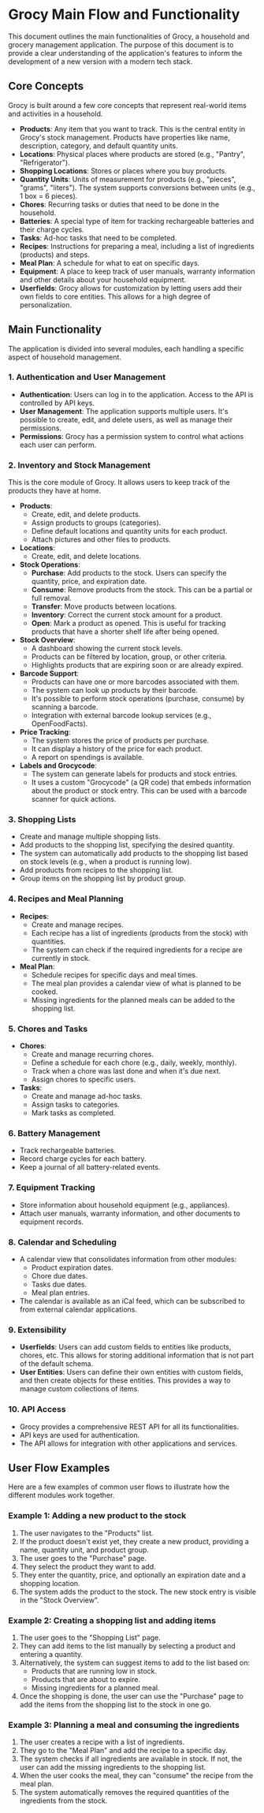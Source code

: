 # Grocy Main Flow and Functionality

This document outlines the main functionalities of Grocy, a household and grocery management application. The purpose of this document is to provide a clear understanding of the application's features to inform the development of a new version with a modern tech stack.

## Core Concepts

Grocy is built around a few core concepts that represent real-world items and activities in a household.

*   **Products**: Any item that you want to track. This is the central entity in Grocy's stock management. Products have properties like name, description, category, and default quantity units.
*   **Locations**: Physical places where products are stored (e.g., "Pantry", "Refrigerator").
*   **Shopping Locations**: Stores or places where you buy products.
*   **Quantity Units**: Units of measurement for products (e.g., "pieces", "grams", "liters"). The system supports conversions between units (e.g., 1 box = 6 pieces).
*   **Chores**: Recurring tasks or duties that need to be done in the household.
*   **Batteries**: A special type of item for tracking rechargeable batteries and their charge cycles.
*   **Tasks**: Ad-hoc tasks that need to be completed.
*   **Recipes**: Instructions for preparing a meal, including a list of ingredients (products) and steps.
*   **Meal Plan**: A schedule for what to eat on specific days.
*   **Equipment**: A place to keep track of user manuals, warranty information and other details about your household equipment.
*   **Userfields**: Grocy allows for customization by letting users add their own fields to core entities. This allows for a high degree of personalization.

## Main Functionality

The application is divided into several modules, each handling a specific aspect of household management.

### 1. Authentication and User Management

*   **Authentication**: Users can log in to the application. Access to the API is controlled by API keys.
*   **User Management**: The application supports multiple users. It's possible to create, edit, and delete users, as well as manage their permissions.
*   **Permissions**: Grocy has a permission system to control what actions each user can perform.

### 2. Inventory and Stock Management

This is the core module of Grocy. It allows users to keep track of the products they have at home.

*   **Products**:
    *   Create, edit, and delete products.
    *   Assign products to groups (categories).
    *   Define default locations and quantity units for each product.
    *   Attach pictures and other files to products.
*   **Locations**:
    *   Create, edit, and delete locations.
*   **Stock Operations**:
    *   **Purchase**: Add products to the stock. Users can specify the quantity, price, and expiration date.
    *   **Consume**: Remove products from the stock. This can be a partial or full removal.
    *   **Transfer**: Move products between locations.
    *   **Inventory**: Correct the current stock amount for a product.
    *   **Open**: Mark a product as opened. This is useful for tracking products that have a shorter shelf life after being opened.
*   **Stock Overview**:
    *   A dashboard showing the current stock levels.
    *   Products can be filtered by location, group, or other criteria.
    *   Highlights products that are expiring soon or are already expired.
*   **Barcode Support**:
    *   Products can have one or more barcodes associated with them.
    *   The system can look up products by their barcode.
    *   It's possible to perform stock operations (purchase, consume) by scanning a barcode.
    *   Integration with external barcode lookup services (e.g., OpenFoodFacts).
*   **Price Tracking**:
    *   The system stores the price of products per purchase.
    *   It can display a history of the price for each product.
    *   A report on spendings is available.
*   **Labels and Grocycode**:
    *   The system can generate labels for products and stock entries.
    *   It uses a custom "Grocycode" (a QR code) that embeds information about the product or stock entry. This can be used with a barcode scanner for quick actions.

### 3. Shopping Lists

*   Create and manage multiple shopping lists.
*   Add products to the shopping list, specifying the desired quantity.
*   The system can automatically add products to the shopping list based on stock levels (e.g., when a product is running low).
*   Add products from recipes to the shopping list.
*   Group items on the shopping list by product group.

### 4. Recipes and Meal Planning

*   **Recipes**:
    *   Create and manage recipes.
    *   Each recipe has a list of ingredients (products from the stock) with quantities.
    *   The system can check if the required ingredients for a recipe are currently in stock.
*   **Meal Plan**:
    *   Schedule recipes for specific days and meal times.
    *   The meal plan provides a calendar view of what is planned to be cooked.
    *   Missing ingredients for the planned meals can be added to the shopping list.

### 5. Chores and Tasks

*   **Chores**:
    *   Create and manage recurring chores.
    *   Define a schedule for each chore (e.g., daily, weekly, monthly).
    *   Track when a chore was last done and when it's due next.
    *   Assign chores to specific users.
*   **Tasks**:
    *   Create and manage ad-hoc tasks.
    *   Assign tasks to categories.
    *   Mark tasks as completed.

### 6. Battery Management

*   Track rechargeable batteries.
*   Record charge cycles for each battery.
*   Keep a journal of all battery-related events.

### 7. Equipment Tracking

*   Store information about household equipment (e.g., appliances).
*   Attach user manuals, warranty information, and other documents to equipment records.

### 8. Calendar and Scheduling

*   A calendar view that consolidates information from other modules:
    *   Product expiration dates.
    *   Chore due dates.
    *   Tasks due dates.
    *   Meal plan entries.
*   The calendar is available as an iCal feed, which can be subscribed to from external calendar applications.

### 9. Extensibility

*   **Userfields**: Users can add custom fields to entities like products, chores, etc. This allows for storing additional information that is not part of the default schema.
*   **User Entities**: Users can define their own entities with custom fields, and then create objects for these entities. This provides a way to manage custom collections of items.

### 10. API Access

*   Grocy provides a comprehensive REST API for all its functionalities.
*   API keys are used for authentication.
*   The API allows for integration with other applications and services.

## User Flow Examples

Here are a few examples of common user flows to illustrate how the different modules work together.

### Example 1: Adding a new product to the stock

1.  The user navigates to the "Products" list.
2.  If the product doesn't exist yet, they create a new product, providing a name, quantity unit, and product group.
3.  The user goes to the "Purchase" page.
4.  They select the product they want to add.
5.  They enter the quantity, price, and optionally an expiration date and a shopping location.
6.  The system adds the product to the stock. The new stock entry is visible in the "Stock Overview".

### Example 2: Creating a shopping list and adding items

1.  The user goes to the "Shopping List" page.
2.  They can add items to the list manually by selecting a product and entering a quantity.
3.  Alternatively, the system can suggest items to add to the list based on:
    *   Products that are running low in stock.
    *   Products that are about to expire.
    *   Missing ingredients for a planned meal.
4.  Once the shopping is done, the user can use the "Purchase" page to add the items from the shopping list to the stock in one go.

### Example 3: Planning a meal and consuming the ingredients

1.  The user creates a recipe with a list of ingredients.
2.  They go to the "Meal Plan" and add the recipe to a specific day.
3.  The system checks if all ingredients are available in stock. If not, the user can add the missing ingredients to the shopping list.
4.  When the user cooks the meal, they can "consume" the recipe from the meal plan.
5.  The system automatically removes the required quantities of the ingredients from the stock. 